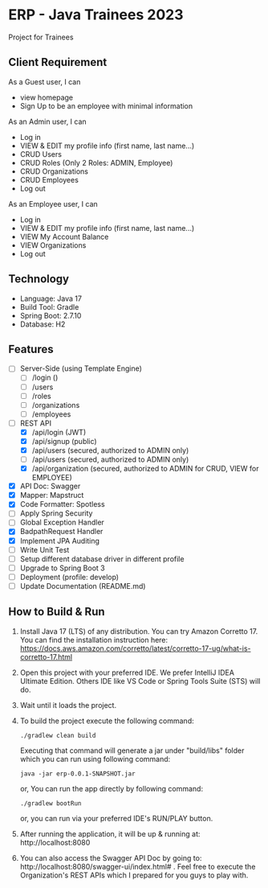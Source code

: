 # ERP - Java Trainees 2023

Project for Trainees

## Client Requirement
As a Guest user, I can
- view homepage
- Sign Up to be an employee with minimal information

As an Admin user, I can
- Log in
- VIEW & EDIT my profile info (first name, last name...)
- CRUD Users
- CRUD Roles (Only 2 Roles: ADMIN, Employee)
- CRUD Organizations
- CRUD Employees
- Log out

As an Employee user, I can
- Log in
- VIEW & EDIT my profile info (first name, last name...)
- VIEW My Account Balance
- VIEW Organizations
- Log out

## Technology
* Language: Java 17
* Build Tool: Gradle
* Spring Boot: 2.7.10
* Database: H2

## Features
- [ ] Server-Side (using Template Engine)
   - [ ] /login ()
   - [ ] /users
   - [ ] /roles
   - [ ] /organizations
   - [ ] /employees
- [ ] REST API
   - [x] /api/login (JWT)
   - [x] /api/signup (public)
   - [x] /api/users (secured, authorized to ADMIN only)
   - [ ] /api/users (secured, authorized to ADMIN only)
   - [X] /api/organization (secured, authorized to ADMIN for CRUD, VIEW for EMPLOYEE)
- [x] API Doc: Swagger
- [x] Mapper: Mapstruct
- [x] Code Formatter: Spotless
- [ ] Apply Spring Security
- [ ] Global Exception Handler
- [x] BadpathRequest Handler
- [x] Implement JPA Auditing
- [ ] Write Unit Test
- [ ] Setup different database driver in different profile
- [ ] Upgrade to Spring Boot 3
- [ ] Deployment (profile: develop)
- [ ] Update Documentation (README.md)

## How to Build & Run
1. Install Java 17 (LTS) of any distribution. You can try Amazon Corretto 17. You can find the installation instruction here: https://docs.aws.amazon.com/corretto/latest/corretto-17-ug/what-is-corretto-17.html

2. Open this project with your preferred IDE. We prefer IntelliJ IDEA Ultimate Edition. Others IDE like VS Code or Spring Tools Suite (STS) will do.

3. Wait until it loads the project. 
4. To build the project execute the following command:
    ```
    ./gradlew clean build
    ```
    Executing that command will generate a jar under "build/libs" folder which you can run using following command:
    ```
    java -jar erp-0.0.1-SNAPSHOT.jar
    ```
    or, You can run the app directly by following command:
    ```
    ./gradlew bootRun
    ```
   or, you can run via your preferred IDE's RUN/PLAY button.
5. After running the application, it will be up & running at: http://localhost:8080
6. You can also access the Swagger API Doc by going to: http://localhost:8080/swagger-ui/index.html# . Feel free to execute the Organization's REST APIs which I prepared for you guys to play with.
